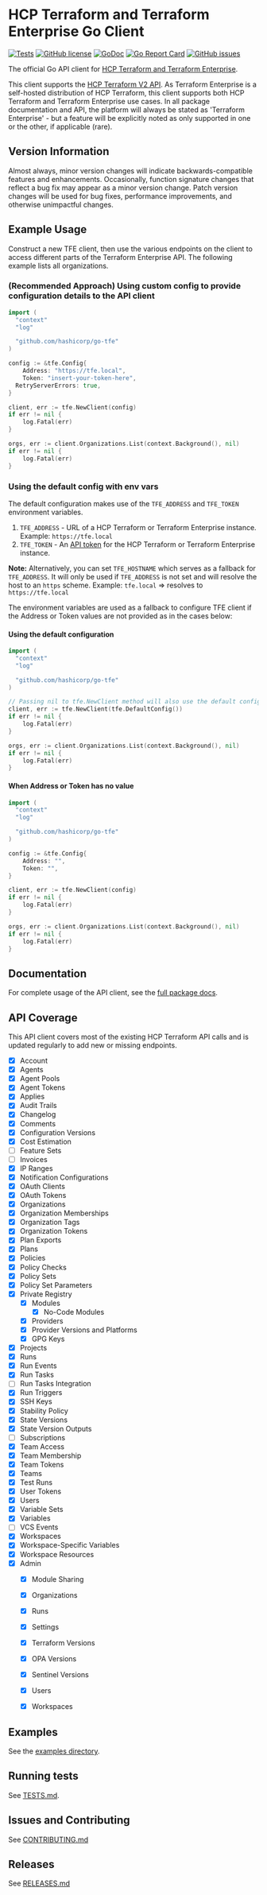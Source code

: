 HCP Terraform and Terraform Enterprise Go Client
==============================

[![Tests](https://github.com/hashicorp/go-tfe/actions/workflows/ci.yml/badge.svg)](https://github.com/hashicorp/go-tfe/actions/workflows/ci.yml)
[![GitHub license](https://img.shields.io/github/license/hashicorp/go-tfe.svg)](https://github.com/hashicorp/go-tfe/blob/main/LICENSE)
[![GoDoc](https://godoc.org/github.com/hashicorp/go-tfe?status.svg)](https://godoc.org/github.com/hashicorp/go-tfe)
[![Go Report Card](https://goreportcard.com/badge/github.com/hashicorp/go-tfe)](https://goreportcard.com/report/github.com/hashicorp/go-tfe)
[![GitHub issues](https://img.shields.io/github/issues/hashicorp/go-tfe.svg)](https://github.com/hashicorp/go-tfe/issues)

The official Go API client for [HCP Terraform and Terraform Enterprise](https://www.hashicorp.com/products/terraform).

This client supports the [HCP Terraform V2 API](https://developer.hashicorp.com/terraform/cloud-docs/api-docs).
As Terraform Enterprise is a self-hosted distribution of HCP Terraform, this
client supports both HCP Terraform and Terraform Enterprise use cases. In all package
documentation and API, the platform will always be stated as 'Terraform
Enterprise' - but a feature will be explicitly noted as only supported in one or
the other, if applicable (rare).

## Version Information

Almost always, minor version changes will indicate backwards-compatible features and enhancements. Occasionally, function signature changes that reflect a bug fix may appear as a minor version change. Patch version changes will be used for bug fixes, performance improvements, and otherwise unimpactful changes.

## Example Usage

Construct a new TFE client, then use the various endpoints on the client to
access different parts of the Terraform Enterprise API. The following example lists
all organizations.

### (Recommended Approach) Using custom config to provide configuration details to the API client

```go
import (
  "context"
  "log"

  "github.com/hashicorp/go-tfe"
)

config := &tfe.Config{
	Address: "https://tfe.local",
	Token: "insert-your-token-here",
  RetryServerErrors: true,
}

client, err := tfe.NewClient(config)
if err != nil {
	log.Fatal(err)
}

orgs, err := client.Organizations.List(context.Background(), nil)
if err != nil {
	log.Fatal(err)
}
```

### Using the default config with env vars
The default configuration makes use of the `TFE_ADDRESS` and `TFE_TOKEN` environment variables.

1. `TFE_ADDRESS` - URL of a HCP Terraform or Terraform Enterprise instance. Example: `https://tfe.local`
1. `TFE_TOKEN` - An [API token](https://developer.hashicorp.com/terraform/cloud-docs/users-teams-organizations/api-tokens) for the HCP Terraform or Terraform Enterprise instance.

**Note:** Alternatively, you can set `TFE_HOSTNAME` which serves as a fallback for `TFE_ADDRESS`. It will only be used if `TFE_ADDRESS` is not set and will resolve the host to an `https` scheme. Example: `tfe.local` => resolves to `https://tfe.local`

The environment variables are used as a fallback to configure TFE client if the Address or Token values are not provided as in the cases below:

#### Using the default configuration
```go
import (
  "context"
  "log"

  "github.com/hashicorp/go-tfe"
)

// Passing nil to tfe.NewClient method will also use the default configuration
client, err := tfe.NewClient(tfe.DefaultConfig())
if err != nil {
	log.Fatal(err)
}

orgs, err := client.Organizations.List(context.Background(), nil)
if err != nil {
	log.Fatal(err)
}
```

#### When Address or Token has no value
```go
import (
  "context"
  "log"

  "github.com/hashicorp/go-tfe"
)

config := &tfe.Config{
	Address: "",
	Token: "",
}

client, err := tfe.NewClient(config)
if err != nil {
	log.Fatal(err)
}

orgs, err := client.Organizations.List(context.Background(), nil)
if err != nil {
	log.Fatal(err)
}
```

## Documentation

For complete usage of the API client, see the [full package docs](https://pkg.go.dev/github.com/hashicorp/go-tfe).

## API Coverage

This API client covers most of the existing HCP Terraform API calls and is updated regularly to add new or missing endpoints.

- [x] Account
- [x] Agents
- [x] Agent Pools
- [x] Agent Tokens
- [x] Applies
- [x] Audit Trails
- [x] Changelog
- [x] Comments
- [x] Configuration Versions
- [x] Cost Estimation
- [ ] Feature Sets
- [ ] Invoices
- [x] IP Ranges
- [x] Notification Configurations
- [x] OAuth Clients
- [x] OAuth Tokens
- [x] Organizations
- [x] Organization Memberships
- [x] Organization Tags
- [x] Organization Tokens
- [x] Plan Exports
- [x] Plans
- [x] Policies
- [x] Policy Checks
- [x] Policy Sets
- [x] Policy Set Parameters
- [x] Private Registry
	- [x] Modules
	  - [x] No-Code Modules
	- [x] Providers
	- [x] Provider Versions and Platforms
	- [x] GPG Keys
- [x] Projects
- [x] Runs
- [x] Run Events
- [x] Run Tasks
- [ ] Run Tasks Integration
- [x] Run Triggers
- [x] SSH Keys
- [x] Stability Policy
- [x] State Versions
- [x] State Version Outputs
- [ ] Subscriptions
- [x] Team Access
- [x] Team Membership
- [x] Team Tokens
- [x] Teams
- [x] Test Runs
- [x] User Tokens
- [x] Users
- [x] Variable Sets
- [x] Variables
- [ ] VCS Events
- [x] Workspaces
- [x] Workspace-Specific Variables
- [x] Workspace Resources
- [x] Admin
  - [x] Module Sharing
  - [x] Organizations
  - [x] Runs
  - [x] Settings
  - [x] Terraform Versions
  - [x] OPA Versions
  - [x] Sentinel Versions
  - [x] Users
  - [x] Workspaces


## Examples

See the [examples directory](https://github.com/hashicorp/go-tfe/tree/main/examples).

## Running tests

See [TESTS.md](docs/TESTS.md).

## Issues and Contributing

See [CONTRIBUTING.md](docs/CONTRIBUTING.md)

## Releases

See [RELEASES.md](docs/RELEASES.md)
